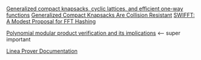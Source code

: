 [Generalized compact knapsacks, cyclic lattices, and efficient one-way functions](https://link.springer.com/article/10.1007/s00037-007-0234-9)
[Generalized Compact Knapsacks Are Collision Resistant](https://link.springer.com/chapter/10.1007/11787006_13)
[SWIFFT: A Modest Proposal for FFT Hashing](https://link.springer.com/chapter/10.1007/978-3-540-71039-4_4)

[Polynomial modular product verification and its implications](https://www.sciencedirect.com/science/article/pii/S0747717122000773) <-- super important

[Linea Prover Documentation]([https://eprint.iacr.org/2022/1633.pdf)
